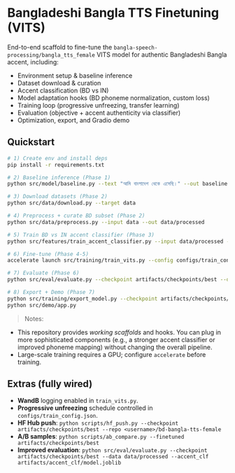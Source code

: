 # Bangladeshi Bangla TTS Finetuning (VITS)

End-to-end scaffold to fine-tune the `bangla-speech-processing/bangla_tts_female` VITS model
for authentic Bangladeshi Bangla accent, including:
- Environment setup & baseline inference
- Dataset download & curation
- Accent classification (BD vs IN)
- Model adaptation hooks (BD phoneme normalization, custom loss)
- Training loop (progressive unfreezing, transfer learning)
- Evaluation (objective + accent authenticity via classifier)
- Optimization, export, and Gradio demo

## Quickstart

```bash
# 1) Create env and install deps
pip install -r requirements.txt

# 2) Baseline inference (Phase 1)
python src/model/baseline.py --text "আমি বাংলাদেশ থেকে এসেছি।" --out baseline.wav

# 3) Download datasets (Phase 2)
python src/data/download.py --target data

# 4) Preprocess + curate BD subset (Phase 2)
python src/data/preprocess.py --input data --out data/processed

# 5) Train BD vs IN accent classifier (Phase 3)
python src/features/train_accent_classifier.py --input data/processed --out artifacts/accent_clf

# 6) Fine-tune (Phase 4-5)
accelerate launch src/training/train_vits.py --config configs/train_config.json

# 7) Evaluate (Phase 6)
python src/eval/evaluate.py --checkpoint artifacts/checkpoints/best --data data/processed --report artifacts/eval/report.json

# 8) Export + Demo (Phase 7)
python src/training/export_model.py --checkpoint artifacts/checkpoints/best --out artifacts/export/bd_bangla_tts_optimized.pt
python src/demo/app.py
```

> Notes:
- This repository provides *working scaffolds* and hooks. You can plug in more sophisticated components
  (e.g., a stronger accent classifier or improved phoneme mapping) without changing the overall pipeline.
- Large-scale training requires a GPU; configure `accelerate` before training.

## Extras (fully wired)
- **WandB** logging enabled in `train_vits.py`.
- **Progressive unfreezing** schedule controlled in `configs/train_config.json`.
- **HF Hub push**: `python scripts/hf_push.py --checkpoint artifacts/checkpoints/best --repo <username>/bd-bangla-tts-female`
- **A/B samples**: `python scripts/ab_compare.py --finetuned artifacts/checkpoints/best`
- **Improved evaluation**: `python src/eval/evaluate.py --checkpoint artifacts/checkpoints/best --data data/processed --accent_clf artifacts/accent_clf/model.joblib`
